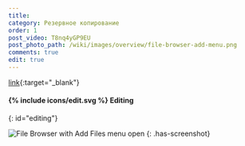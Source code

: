 ```yaml
---
title:
category: Резервное копирование
order: 1
post_video: T8nq4yGP9EU
post_photo_path: /wiki/images/overview/file-browser-add-menu.png
comments: true
edit: true
---
```



[link](url){:target="_blank"}

#### {% include icons/edit.svg %} Editing
{: id="editing"}

![File Browser with Add Files menu open](/wiki/images/overview/file-browser-add-menu.png)
{: .has-screenshot}